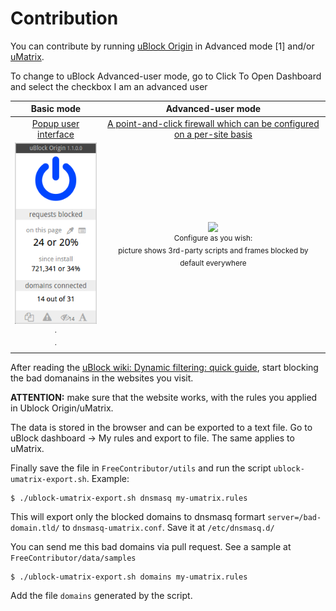 # Contribution

You can contribute by running [uBlock Origin](https://github.com/gorhill/uBlock) in Advanced mode [1] and/or [uMatrix](https://github.com/gorhill/uMatrix).

To change to uBlock Advanced-user mode, go to Click To Open Dashboard and select the checkbox I am an advanced user

Basic mode | Advanced-user mode
:----------:|:------------------:
[Popup user interface](https://github.com/gorhill/uBlock/wiki/Quick-guide:-popup-user-interface) | [A point-and-click firewall which can be configured on a per-site basis](https://github.com/gorhill/uBlock/wiki/Dynamic-filtering:-quick-guide) 
<a href="https://github.com/gorhill/uBlock/wiki/Quick-guide:-popup-user-interface"><img src="https://raw.githubusercontent.com/gorhill/uBlock/master/doc/img/popup-1.png" /></a><br><sup>.<br>.</sup> | <a href="https://github.com/gorhill/uBlock/wiki/Dynamic-filtering:-quick-guide"><img src="https://cloud.githubusercontent.com/assets/585534/9293685/378d18f0-4402-11e5-9255-8ed3fdbfa957.png" /></a><br><sup>Configure as you wish:<br>picture shows 3rd-party scripts and frames blocked by default everywhere</sup>


After reading the [uBlock wiki: Dynamic filtering: quick guide](https://github.com/gorhill/uBlock/wiki/Dynamic-filtering:-quick-guide), start blocking
the bad domanains in the websites you visit. 

**ATTENTION:** make sure that the website works, with the rules you applied in Ublock Origin/uMatrix.

The data is stored in the browser and can be exported to a text file. Go to uBlock dashboard -> My rules and export to file. The same applies to uMatrix.

Finally save the file in `FreeContributor/utils` and run the script `ublock-umatrix-export.sh`. Example:


    $ ./ublock-umatrix-export.sh dnsmasq my-umatrix.rules


This will export only the blocked domains to dnsmasq formart `server=/bad-domain.tld/` to `dnsmasq-umatrix.conf`. Save it at `/etc/dnsmasq.d/`

You can send me this bad domains via pull request. See a sample at `FreeContributor/data/samples`


    $ ./ublock-umatrix-export.sh domains my-umatrix.rules


Add the file `domains` generated by the script.





